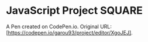 # JavaScript Project SQUARE

A Pen created on CodePen.io. Original URL: [https://codepen.io/garou93/project/editor/XgoJEJ].


